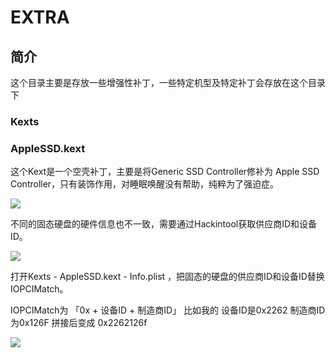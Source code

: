 

# EXTRA

## 简介
这个目录主要是存放一些增强性补丁，一些特定机型及特定补丁会存放在这个目录下

### Kexts
### AppleSSD.kext
这个Kext是一个空壳补丁，主要是将Generic SSD Controller修补为 Apple SSD Controller，只有装饰作用，对睡眠唤醒没有帮助，纯粹为了强迫症。

![](https://img.hyejeong.cn/200427/X1.jpg)

不同的固态硬盘的硬件信息也不一致，需要通过Hackintool获取供应商ID和设备ID。

![](https://img.hyejeong.cn/200427/X2.jpg)

打开Kexts - AppleSSD.kext - Info.plist ，把固态的硬盘的供应商ID和设备ID替换IOPCIMatch。

IOPCIMatch为 「0x + 设备ID + 制造商ID」
比如我的 设备ID是0x2262 制造商ID为0x126F 拼接后变成 0x2262126f

![](https://img.hyejeong.cn/200427/X3.jpg)
